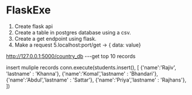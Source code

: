 # FlaskExe
1. Create flask api
2. Create a table in postgres database using a csv. 
3. Create a get endpoint using flask. 
4. Make a request 
5.localhost:port/get -> { data: value}

http://127.0.0.1:5000/country_db   ---get top 10 records

insert muliple records
conn.execute(students.insert(), [
   {'name':'Rajiv', 'lastname' : 'Khanna'},
   {'name':'Komal','lastname' : 'Bhandari'},
   {'name':'Abdul','lastname' : 'Sattar'},
   {'name':'Priya','lastname' : 'Rajhans'},
])


